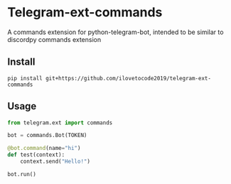 # Telegram-ext-commands

A commands extension for python-telegram-bot, intended to be similar to discordpy commands extension

## Install

`pip install git+https://github.com/ilovetocode2019/telegram-ext-commands`

## Usage

```python
from telegram.ext import commands

bot = commands.Bot(TOKEN)

@bot.command(name="hi")
def test(context):
    context.send("Hello!")

bot.run()
```

